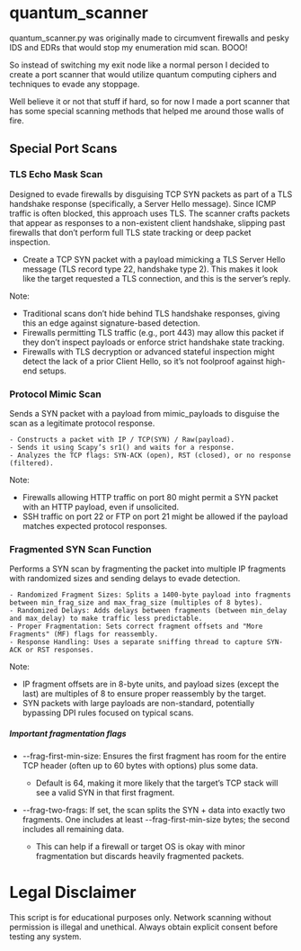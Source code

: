 # quantum_scanner

quantum_scanner.py was originally made to circumvent firewalls and pesky IDS and EDRs that would stop my enumeration mid scan. BOOO! 

So instead of switching my exit node like a normal person I decided to create a port scanner that would utilize quantum computing ciphers and techniques to evade any stoppage.

Well believe it or not that stuff if hard, so for now I made a port scanner that has some special scanning methods that helped me around those walls of fire. 

## Special Port Scans

### TLS Echo Mask Scan

Designed to evade firewalls by disguising TCP SYN packets as part of a TLS handshake response (specifically, a Server Hello message). Since ICMP traffic is often blocked, this approach uses TLS. The scanner crafts packets that appear as responses to a non-existent client handshake, slipping past firewalls that don’t perform full TLS state tracking or deep packet inspection.

- Create a TCP SYN packet with a payload mimicking a TLS Server Hello message (TLS record type 22, handshake type 2). This makes it look like the target requested a TLS connection, and this is the server’s reply.

Note:
- Traditional scans don’t hide behind TLS handshake responses, giving this an edge against signature-based detection.
- Firewalls permitting TLS traffic (e.g., port 443) may allow this packet if they don’t inspect payloads or enforce strict handshake state tracking.
- Firewalls with TLS decryption or advanced stateful inspection might detect the lack of a prior Client Hello, so it’s not foolproof against high-end setups.

### Protocol Mimic Scan 

Sends a SYN packet with a payload from mimic_payloads to disguise the scan as a legitimate protocol response.

    - Constructs a packet with IP / TCP(SYN) / Raw(payload).
    - Sends it using Scapy’s sr1() and waits for a response.
    - Analyzes the TCP flags: SYN-ACK (open), RST (closed), or no response (filtered).

Note: 
- Firewalls allowing HTTP traffic on port 80 might permit a SYN packet with an HTTP payload, even if unsolicited.
- SSH traffic on port 22 or FTP on port 21 might be allowed if the payload matches expected protocol responses.

### Fragmented SYN Scan Function

Performs a SYN scan by fragmenting the packet into multiple IP fragments with randomized sizes and sending delays to evade detection.

    - Randomized Fragment Sizes: Splits a 1400-byte payload into fragments between min_frag_size and max_frag_size (multiples of 8 bytes).
    - Randomized Delays: Adds delays between fragments (between min_delay and max_delay) to make traffic less predictable.
    - Proper Fragmentation: Sets correct fragment offsets and "More Fragments" (MF) flags for reassembly.
    - Response Handling: Uses a separate sniffing thread to capture SYN-ACK or RST responses.

Note: 
- IP fragment offsets are in 8-byte units, and payload sizes (except the last) are multiples of 8 to ensure proper reassembly by the target.
- SYN packets with large payloads are non-standard, potentially bypassing DPI rules focused on typical scans.

##### Important fragmentation flags

- --frag-first-min-size:
Ensures the first fragment has room for the entire TCP header (often up to 60 bytes with options) plus some data.

    - Default is 64, making it more likely that the target’s TCP stack will see a valid SYN in that first fragment.

- --frag-two-frags:
If set, the scan splits the SYN + data into exactly two fragments. One includes at least --frag-first-min-size bytes; the second includes all remaining data.

    - This can help if a firewall or target OS is okay with minor fragmentation but discards heavily fragmented packets.

# Legal Disclaimer

This script is for educational purposes only. Network scanning without permission is illegal and unethical. Always obtain explicit consent before testing any system.